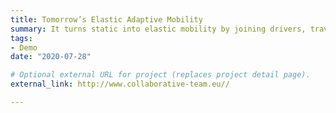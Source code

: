 ```yaml
---
title: Tomorrow’s Elastic Adaptive Mobility
summary: It turns static into elastic mobility by joining drivers, travellers and infrastructure operators together into one collaborative network.
tags:
- Demo
date: "2020-07-28"

# Optional external URL for project (replaces project detail page).
external_link: http://www.collaborative-team.eu//

---
```


